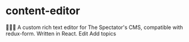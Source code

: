 # content-editor
👩‍🎨🎉 A custom rich text editor for The Spectator's CMS, compatible with redux-form. Written in React. Edit
Add topics

